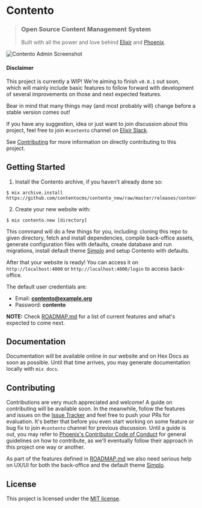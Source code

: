 # Contento

> ### Open Source Content Management System
> Built with all the power and love behind [Elixir](https://elixir-lang.org) and [Phoenix](https://phoenixframework.org).

![Contento Admin Screenshot](https://raw.githubusercontent.com/contentocms/contento/master/screenshot.png)

#### Disclaimer

This project is currently a WIP! We're aiming to finish `v0.0.1` out soon, which will mainly include basic features to follow forward with development of several improvements on those and next expected features.

Bear in mind that many things may (and most probably will) change before a stable version comes out!

If you have any suggestion, idea or just want to join discussion about this project, feel free to join `#contento` channel on [Elixir Slack](https://elixir-slackin.herokuapp.com/).

See [Contributing]() for more information on directly contributing to this project.

## Getting Started

1. Install the Contento archive, if you haven't already done so:

```
$ mix archive.install https://github.com/contentocms/contento_new/raw/master/releases/contento.new.ez
```

2. Create your new website with:

```
$ mix contento.new [directory]
```

This command will do a few things for you, including: cloning this repo to given directory, fetch and install dependencies, compile back-office assets, generate configuration files with defaults, create database and run migrations, install default theme [Simplo](https://github.com/contentocms/simplo) and setup Contento with defaults.

After that your website is ready! You can access it on `http://localhost:4000` or `http://localhost:4000/login` to access back-office.

The default user credentials are:

- Email: **contento@example.org**
- Password: **contento**

**NOTE:** Check [ROADMAP.md](https://github.com/contentocms/contento/blob/master/ROADMAP.md) for a list of current features and what's expected to come next.

## Documentation

Documentation will be available online in our website and on Hex Docs as soon as possible. Until that time arrives, you may generate documentation locally with `mix docs`.

## Contributing

Contributions are very much appreciated and welcome! A guide on contributing will be available soon. In the meanwhile, follow the features and issues on the [Issue Tracker]() and feel free to push your PRs for evaluation. It's better that before you even start working on some feature or bug fix to join `#contento` channel for previous discussion. Until a guide is out, you may refer to [Phoenix's Contributor Code of Conduct](https://github.com/phoenixframework/phoenix/blob/master/CODE_OF_CONDUCT.md) for general guidelines on how to contribute, as we'll eventually follow their approach in this project one way or another.

As part of the features defined in [ROADMAP.md](https://github.com/contentocms/contento/blob/master/ROADMAP.md) we also need serious help on UX/UI for both the back-office and the default theme [Simplo](https://github.com/contentocms/simplo).

## License

This project is licensed under the [MIT license](https://github.com/contentocms/contento/blob/master/LICENSE.md).
